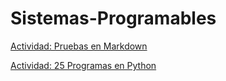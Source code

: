 # Sistemas-Programables

[Actividad: Pruebas en Markdown](./PruebaImagenes.md)

[Actividad: 25 Programas en Python](./25programas.md)
